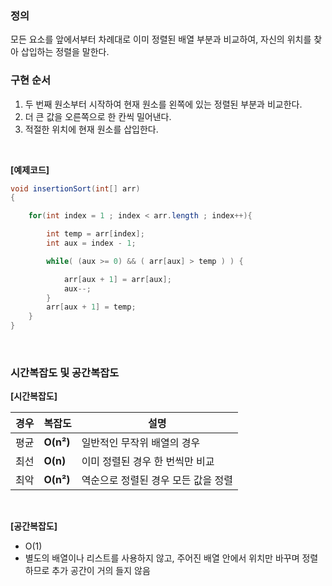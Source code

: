 ### 정의
모든 요소를 앞에서부터 차례대로 이미 정렬된 배열 부분과 비교하여, 자신의 위치를 찾아 삽입하는 정렬을 말한다.
<br>

### 구현 순서
1. 두 번째 원소부터 시작하여 현재 원소를 왼쪽에 있는 정렬된 부분과 비교한다.
2. 더 큰 값을 오른쪽으로 한 칸씩 밀어낸다.
3. 적절한 위치에 현재 원소를 삽입한다.

<br>

**[예제코드]**
```java
void insertionSort(int[] arr)
{

    for(int index = 1 ; index < arr.length ; index++){

        int temp = arr[index];
        int aux = index - 1;

        while( (aux >= 0) && ( arr[aux] > temp ) ) {

            arr[aux + 1] = arr[aux];
            aux--;
        }
        arr[aux + 1] = temp;
    }
}
```

<br>

### 시간복잡도 및 공간복잡도

**[시간복잡도]**

| 경우 | 복잡도       | 설명                   |
| -- | --------- |----------------------|
| 평균 | **O(n²)** | 일반적인 무작위 배열의 경우     |
| 최선 | **O(n)** | 이미 정렬된 경우 한 번씩만 비교   |
| 최악 | **O(n²)** | 역순으로 정렬된 경우 모든 값을 정렬 |

<br>

**[공간복잡도]**
- O(1)
- 별도의 배열이나 리스트를 사용하지 않고, 주어진 배열 안에서 위치만 바꾸며 정렬하므로 추가 공간이 거의 들지 않음

